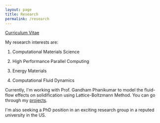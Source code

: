 ```yaml
---
layout: page
title: Research
permalink: /research
---
```


[Curriculum Vitae](/assets/vishal_cv_jan2018.pdf)

My research interests are:

1. Computational Materials Science

2. High Performance Parallel Computing

3. Energy Materials

4. Computational Fluid Dynamics

Currently, I'm working with Prof. Gandham Phanikumar to model the fluid-flow effects on solidification using Lattice-Boltzmann Method. You can go through my [projects](/projects).

I'm also seeking a PhD position in an exciting research group in a reputed university in the US.

